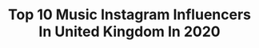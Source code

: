 ---
title: Top 10 Music Instagram Influencers In United Kingdom In 2020
description: >-
  Find top music Instagram influencers in United Kingdom in 2020. Most popular hashtags: #newmusic #painting #oliosutela #oilpainting.
platform: Instagram
profiles:
  - username: "yellowdayss"
    fullname: >-
      Yellow Days
    location: "United Kingdom"
    followers: 118775
    engagement: 1513
    commentsToLikes: 0.009348
    avatar: "https://scontent-ams4-1.cdninstagram.com/v/t51.2885-19/s320x320/41943811_2271876672825790_527012020730462208_n.jpg?_nc_ht=scontent-ams4-1.cdninstagram.com&_nc_ohc=0aQsMdRvPe4AX93WhH5&oh=25d19cff741b8a05c99e3d183d5a028b&oe=5EBB7C6B"
    verified: true
    hashtags: ""
  - username: "juliaholter"
    fullname: >-
      julia shammas holter
    location: "United Kingdom"
    followers: 18859
    engagement: 338
    commentsToLikes: 0.017122
    avatar: "https://scontent-bos3-1.cdninstagram.com/v/t51.2885-19/11419282_393790244163240_100252424_a.jpg?_nc_ht=scontent-bos3-1.cdninstagram.com&_nc_ohc=e7oaOmhZXU4AX-KFHjp&oh=89d0f0358b74f1a9b4e5337e9e4ca7c6&oe=5EB23D00"
    verified: false
    hashtags: ""
  - username: "massimilianopironti"
    fullname: >-
      Massimiliano Pironti
    location: "United Kingdom"
    followers: 14105
    engagement: 1557
    commentsToLikes: 0.048127
    avatar: "https://scontent-ams4-1.cdninstagram.com/v/t51.2885-19/s320x320/52569307_606150829857994_7561736626976587776_n.jpg?_nc_ht=scontent-ams4-1.cdninstagram.com&_nc_ohc=XCyqlmja5M4AX8MIF5M&oh=249fbfd2da2af60e7f08351cba74c61a&oe=5EB996AE"
    verified: false
    hashtags: "#realistic, #artworks, #selfportrait, #pitturaolio"
  - username: "eddiejonesmusic"
    fullname: >-
      Eddie Jones
    location: "United Kingdom"
    followers: 10710
    engagement: 960
    commentsToLikes: 0.167405
    avatar: "https://scontent-ams4-1.cdninstagram.com/v/t51.2885-19/s320x320/89275836_138183960846898_7547319190563061760_n.jpg?_nc_ht=scontent-ams4-1.cdninstagram.com&_nc_ohc=wpJSxrn7DjgAX_0-ykq&oh=10a541bc800bf278cea320eaee7274db&oe=5EB95E71"
    verified: false
    hashtags: "#londonmusic, #londonsinger, #londonmusicvenues, #roxanne"
  - username: "tenitinks"
    fullname: >-
      Teni Tinks
    location: "United Kingdom"
    followers: 26812
    engagement: 439
    commentsToLikes: 0.062266
    avatar: "https://scontent-ams4-1.cdninstagram.com/v/t51.2885-19/s320x320/72849235_413779842868603_613466310784843776_n.jpg?_nc_ht=scontent-ams4-1.cdninstagram.com&_nc_ohc=ansu_qF9Ta0AX8sUKg-&oh=0f1a8dbd735066c8602c4d9f6dcb66d6&oe=5EB98574"
    verified: false
    hashtags: "#royalalberthall, #imnotluckyimblessed, #swipeleft, #healthylife"
  - username: "imdestinyrogers"
    fullname: >-
      Destiny Rogers
    location: "United Kingdom"
    followers: 122571
    engagement: 1139
    commentsToLikes: 0.021283
    avatar: "https://scontent-ams4-1.cdninstagram.com/v/t51.2885-19/s320x320/66031528_332219454391928_2702921669260869632_n.jpg?_nc_ht=scontent-ams4-1.cdninstagram.com&_nc_ohc=Otv1s3ulsYYAX9tVRsi&oh=36b9022c757b25a3d327a2310cf53f2f&oe=5EA90E8D"
    verified: true
    hashtags: "#acuraxgenius, #freetimetour"
  - username: "jdxuk"
    fullname: >-
      
    location: "United Kingdom"
    followers: 5421
    engagement: 815
    commentsToLikes: 0.097473
    avatar: "https://scontent-lhr8-1.cdninstagram.com/v/t51.2885-19/s320x320/91230757_703614133510736_193906838427664384_n.jpg?_nc_ht=scontent-lhr8-1.cdninstagram.com&_nc_ohc=aACSyPZ55PEAX-G94Er&oh=70c7df689cea712455a27c8e6c45e5bc&oe=5EBA3346"
    verified: false
    hashtags: "#21, #jdxuk, #goodvibes, #happymonday"
  - username: "littledonatella"
    fullname: >-
      Donatella
    location: "United Kingdom"
    followers: 159180
    engagement: 272
    commentsToLikes: 0.063024
    avatar: "https://scontent-ams4-1.cdninstagram.com/v/t51.2885-19/s320x320/92707992_594326054625662_6345572012403982336_n.jpg?_nc_ht=scontent-ams4-1.cdninstagram.com&_nc_ohc=s6caVFy88LIAX9iSz4S&oh=f2bae2d5a8972bc59a62bf7ba276cf41&oe=5EBC3A93"
    verified: true
    hashtags: "#happypeach, #blessed, #grateful, #peachyapproved"
  - username: "connie_orange"
    fullname: >-
      Konnie Slyziut
    location: "United Kingdom"
    followers: 111612
    engagement: 272
    commentsToLikes: 0.049905
    avatar: "https://scontent-lhr8-1.cdninstagram.com/v/t51.2885-19/s320x320/84206117_653422438529590_9153124238956167168_n.jpg?_nc_ht=scontent-lhr8-1.cdninstagram.com&_nc_ohc=y5MZN1TO5rsAX9zzBBv&oh=74e82815592d0eed4271f7b25c2bb381&oe=5EBB3992"
    verified: false
    hashtags: "#archives, #fitness, #humpday"
  - username: "afriqqa"
    fullname: >-
      HARI 🇬🇧
    location: "United Kingdom"
    followers: 78977
    engagement: 611
    commentsToLikes: 0.027772
    avatar: "https://scontent-ams4-1.cdninstagram.com/v/t51.2885-19/s320x320/91263926_2730254967103420_3988949209712689152_n.jpg?_nc_ht=scontent-ams4-1.cdninstagram.com&_nc_ohc=bmGXGC8Iq6cAX-ZvYri&oh=65a30448af7665c58dfe7d16496c29fb&oe=5EB83733"
    verified: false
    hashtags: "#birthdaygirl, #womenareeverything"
---